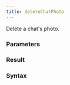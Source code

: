 ```yaml
---
title: deleteChatPhoto
---
```


Delete a chat's photo.


### Parameters 



### Result 



### Syntax





